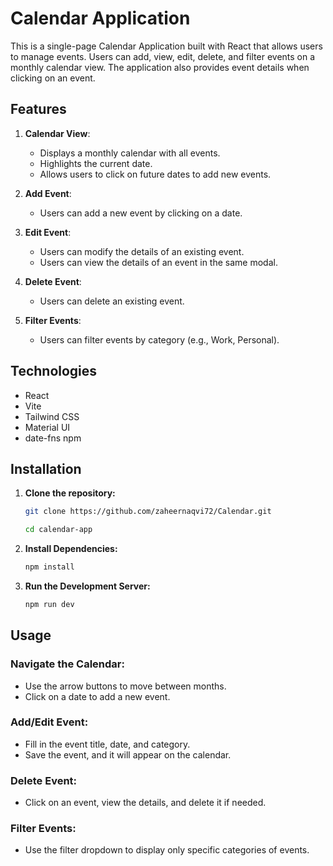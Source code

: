 # Calendar Application

This is a single-page Calendar Application built with React that allows users to manage events. Users can add, view, edit, delete, and filter events on a monthly calendar view. The application also provides event details when clicking on an event.

## Features
1. **Calendar View**:
   - Displays a monthly calendar with all events.
   - Highlights the current date.
   - Allows users to click on future dates to add new events.

2. **Add Event**:
   - Users can add a new event by clicking on a date.

3. **Edit Event**:
   - Users can modify the details of an existing event.
   - Users can view the details of an event in the same modal.

4. **Delete Event**:
   - Users can delete an existing event.

6. **Filter Events**:
   - Users can filter events by category (e.g., Work, Personal).

## Technologies
- React
- Vite
- Tailwind CSS
- Material UI
- date-fns npm

## Installation
1. **Clone the repository:**
   ```bash
   git clone https://github.com/zaheernaqvi72/Calendar.git
   ```
   ```bash
   cd calendar-app
   ```
2. **Install Dependencies:**
    ```bash
    npm install
    ```
3. **Run the Development Server:**
    ```bash
    npm run dev
    ```
    
## Usage

### Navigate the Calendar:

- Use the arrow buttons to move between months.
- Click on a date to add a new event.

### Add/Edit Event:

- Fill in the event title, date, and category.
- Save the event, and it will appear on the calendar.

### Delete Event:

- Click on an event, view the details, and delete it if needed.

### Filter Events:

- Use the filter dropdown to display only specific categories of events.
